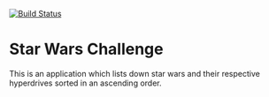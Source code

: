 [![Build Status](https://travis-ci.org/huxaiphaer/starwars.svg?branch=master)](https://travis-ci.org/huxaiphaer/starwars)

# Star Wars Challenge 

This is an application which lists down star wars and their respective
hyperdrives sorted in an ascending order.


